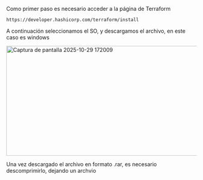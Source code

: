 Como primer paso es necesario acceder a la página de Terraform

```URL de Terraform para descargar
https://developer.hashicorp.com/terraform/install
```
A continuación seleccionamos el SO, y descargamos el archivo, en este caso es windows

<img width="1267" height="291" alt="Captura de pantalla 2025-10-29 172009" src="https://github.com/user-attachments/assets/9a3bf12b-e8e3-41b4-bf2f-b7eaea41c2ce" />

Una vez descargado el archivo en formato .rar, es necesario descomprimirlo, dejando un archvio 
